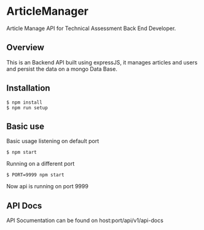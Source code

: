 # ArticleManager
Article Manage API for Technical Assessment Back End Developer.

## Overview

This is an Backend API built using expressJS, it manages articles and users and persist the data on a mongo Data Base.

## Installation

```
$ npm install
$ npm run setup
```

## Basic use

Basic usage listening on default port
```
$ npm start
```

Running on a different port
```
$ PORT=9999 npm start
```
Now api is running on port 9999

## API Docs

API Socumentation can be found on host:port/api/v1/api-docs

